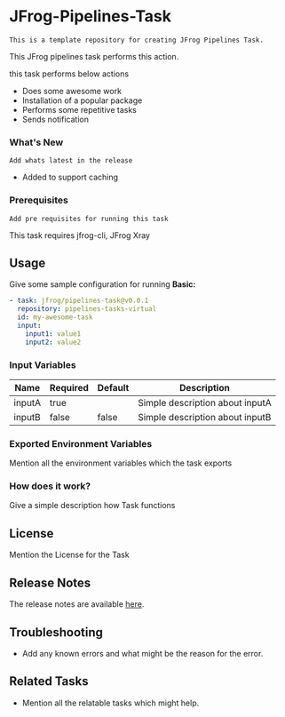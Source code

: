 # JFrog-Pipelines-Task
`
This is a template repository for creating JFrog Pipelines Task.
`

This JFrog pipelines task performs this action.
 
this task performs below actions

- Does some awesome work
- Installation of a popular package
- Performs some repetitive tasks
- Sends notification

### What's New

`Add whats latest in the release`
- Added to support caching

### Prerequisites

`Add pre requisites for running this task`

This task requires jfrog-cli, JFrog Xray

## Usage

Give some sample configuration for running 
**Basic:**

```yaml
- task: jfrog/pipelines-task@v0.0.1
  repository: pipelines-tasks-virtual
  id: my-awesome-task
  input:
    input1: value1
    input2: value2
```

### Input Variables

| Name                        | Required | Default                               | Description                     |
|-----------------------------|----------|---------------------------------------|---------------------------------|
| inputA                      | true     |                                       | Simple description about inputA |
| inputB                      | false    | false                                 | Simple description about inputB |


### Exported Environment Variables

Mention all the environment variables which the task exports

### How does it work?

Give a simple description how Task functions

## License

Mention the License for the Task

## Release Notes

The release notes are available [here](RELEASE.md).

## Troubleshooting

- Add any known errors and what might be the reason for the error.

## Related Tasks

- Mention all the relatable tasks which might help.